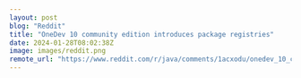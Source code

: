 ```yaml
---
layout: post
blog: "Reddit"
title: "OneDev 10 community edition introduces package registries"
date: 2024-01-28T08:02:38Z
image: images/reddit.png
remote_url: "https://www.reddit.com/r/java/comments/1acxodu/onedev_10_community_edition_introduces_package/"
---
```

